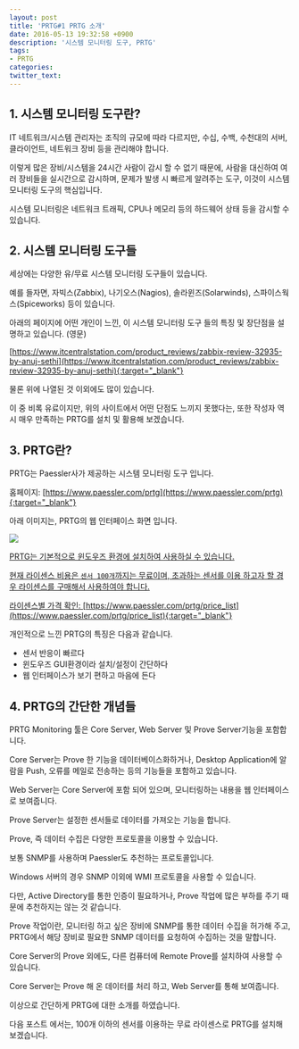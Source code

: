 ```yaml
---
layout: post
title: 'PRTG#1 PRTG 소개'
date: 2016-05-13 19:32:58 +0900
description: '시스템 모니터링 도구, PRTG'
tags:
- PRTG
categories:
twitter_text:
---
```


## 1. 시스템 모니터링 도구란?

IT 네트워크/시스템 관리자는 조직의 규모에 따라 다르지만, 수십, 수백, 수천대의 서버, 클라이언트, 네트워크 장비 등을 관리해야 합니다.

이렇게 많은 장비/시스템을 24시간 사람이 감시 할 수 없기 때문에, 사람을 대신하여 여러 장비들을 실시간으로 감시하며, 문제가 발생 시 빠르게 알려주는 도구, 이것이 시스템 모니터링 도구의 핵심입니다.

시스템 모니터링은 네트워크 트래픽, CPU나 메모리 등의 하드웨어 상태 등을 감시할 수 있습니다.

## 2. 시스템 모니터링 도구들

세상에는 다양한 유/무료 시스템 모니터링 도구들이 있습니다.

예를 들자면, 자빅스(Zabbix), 나기오스(Nagios), 솔라윈즈(Solarwinds), 스파이스웍스(Spiceworks) 등이 있습니다.

아래의 페이지에 어떤 개인이 느낀, 이 시스템 모니터링 도구 들의 특징 및 장단점을 설명하고 있습니다. (영문)

[https://www.itcentralstation.com/product_reviews/zabbix-review-32935-by-anuj-sethi](https://www.itcentralstation.com/product_reviews/zabbix-review-32935-by-anuj-sethi){:target="_blank"}

물론 위에 나열된 것 이외에도 많이 있습니다.

이 중 비록 유료이지만, 위의 사이트에서 어떤 단점도 느끼지 못했다는, 또한 작성자 역시 매우 만족하는 PRTG를 설치 및 활용해 보겠습니다.

## 3. PRTG란?

PRTG는 Paessler사가 제공하는 시스템 모니터링 도구 입니다.

홈페이지: [https://www.paessler.com/prtg](https://www.paessler.com/prtg){:target="_blank"}

아래 이미지는, PRTG의 웹 인터페이스 화면 입니다.

<a href="https://googledrive.com/host/0Bw2KEQNBe4nMZW91OWJNZ2lmX0k/PRTG01.png" data-lightbox="139"><img src="https://googledrive.com/host/0Bw2KEQNBe4nMZW91OWJNZ2lmX0k/PRTG01.png">

PRTG는 기본적으로 윈도우즈 환경에 설치하여 사용하실 수 있습니다.

현재 라이센스 비용은 `센서 100개`까지는 무료이며, 초과하는 센서를 이용 하고자 할 경우 라이센스를 구매해서 사용하여야 합니다.

라이센스별 가격 확인: [https://www.paessler.com/prtg/price_list](https://www.paessler.com/prtg/price_list){:target="_blank"}

개인적으로 느낀 PRTG의 특징은 다음과 같습니다.

* 센서 반응이 빠르다
* 윈도우즈 GUI환경이라 설치/설정이 간단하다
* 웹 인터페이스가 보기 편하고 마음에 든다

## 4. PRTG의 간단한 개념들

PRTG Monitoring 툴은 Core Server, Web Server 및 Prove Server기능을 포함합니다.

Core Server는 Prove 한 기능을 데이터베이스화하거나, Desktop Application에 알람을 Push, 오류를 메일로 전송하는 등의 기능들을 포함하고 있습니다.

Web Server는 Core Server에 포함 되어 있으며, 모니터링하는 내용을 웹 인터페이스로 보여줍니다.

Prove Server는 설정한 센서들로 데이터를 가져오는 기능을 합니다.

Prove, 즉 데이터 수집은 다양한 프로토콜을 이용할 수 있습니다.

보통 SNMP를 사용하며 Paessler도 추천하는 프로토콜입니다.

Windows 서버의 경우 SNMP 이외에 WMI 프로토콜을 사용할 수 있습니다.

다만, Active Directory를 통한 인증이 필요하거나, Prove 작업에 많은 부하를 주기 때문에 추천하지는 않는 것 같습니다.

Prove 작업이란, 모니터링 하고 싶은 장비에 SNMP를 통한 데이터 수집을 허가해 주고, PRTG에서 해당 장비로 필요한 SNMP 데이터를 요청하여 수집하는 것을 말합니다.


Core Server의 Prove 외에도, 다른 컴퓨터에 Remote Prove를 설치하여 사용할 수 있습니다.

Core Server는 Prove 해 온 데이터를 처리 하고, Web Server를 통해 보여줍니다.

이상으로 간단하게 PRTG에 대한 소개를 하였습니다.

다음 포스트 에서는, 100개 이하의 센서를 이용하는 무료 라이센스로 PRTG를 설치해 보겠습니다.
